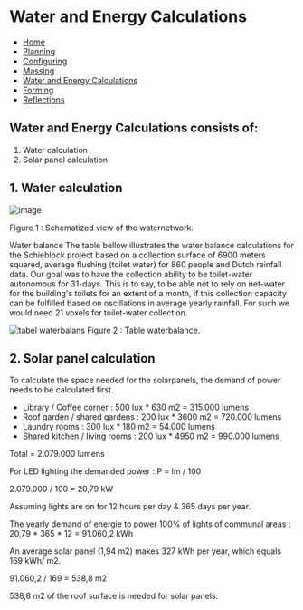 # Water and Energy Calculations

- [Home](https://jeroentudelft.github.io/)
- [Planning](https://jeroentudelft.github.io/webpages/planning)
- [Configuring](https://jeroentudelft.github.io/webpages/configuring)
- [Massing](https://jeroentudelft.github.io/webpages/massing)
- [Water and Energy Calculations](https://jeroentudelft.github.io/webpages/waterandenergycalculations)
- [Forming](https://jeroentudelft.github.io/webpages/forming)
- [Reflections](https://jeroentudelft.github.io/webpages/reflections)

## Water and Energy Calculations consists of:
1. Water calculation
2. Solar panel calculation


## 1. Water calculation


![image](https://github.com/user-attachments/assets/c57dee0b-c855-4d80-bdc7-94020c9b9722)

Figure 1 : Schematized view of the waternetwork.

Water balance
The table bellow illustrates the water balance calculations for the Schieblock project based on a collection surface of 6900 meters squared, average flushing (toilet water) for 860 people and Dutch rainfall data. Our goal was to have the collection ability to be toilet-water autonomous for 31-days. This is to say, to be able not to rely on net-water for the building's toilets for an extent of a month, if this collection capacity can be fulfilled based on oscillations in average yearly rainfall. For such we would need 21 voxels for toilet-water collection.

![tabel waterbalans](https://github.com/user-attachments/assets/49e308c8-af04-4d50-896d-e33d7ef4d0c0)
Figure 2 : Table waterbalance.


## 2. Solar panel calculation

To calculate the space needed for the solarpanels, the demand of power needs to be calculated first. 

- Library / Coffee corner : 500 lux * 630 m2 =  315.000 lumens​
- Roof garden / shared gardens : 200 lux * 3600 m2 = 720.000 lumens​
- Laundry rooms : 300 lux * 180 m2 = 54.000 lumens​
- Shared kitchen / living rooms : 200 lux * 4950 m2 = 990.000 lumens​

Total = 2.079.000 lumens​

​For LED lighting the demanded power : P =  lm / 100

2.079.000 / 100 = 20,79 kW​

Assuming lights are on for 12 hours per day & 365 days per year.  ​

The yearly demand of energie to power 100% of lights of communal areas : 20,79 * 365 * 12 = 91.060,2 kWh ​

An average solar panel (1,94 m2) makes 327 kWh per year, which equals 169 kWh/ m2.​

91.060,2 / 169 = 538,8 m2     ​

538,8 m2 of the roof surface is needed for solar panels​.
